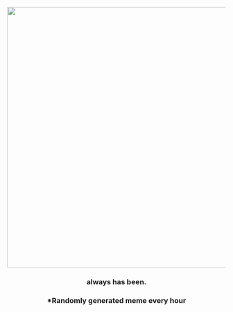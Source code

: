 <p align="center">
        <img src="https://i.redd.it/7nplcyxxlrg91.jpg" width="600" height="600">
        </p>
        <h3 align="center">always has been.</h3>
        <h3 align="center">*Randomly generated meme every hour</h3>
    